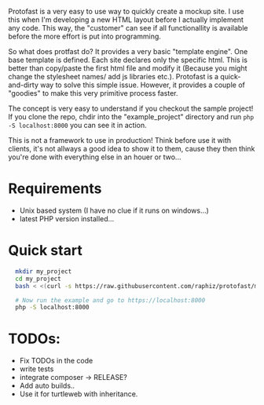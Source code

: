 Protofast is a very easy to use way to quickly create a mockup site.
I use this when I'm developing a new HTML layout before I actually implement any
code. This way, the "customer" can see if all functionallity is available
before the more effort is put into programming.

So what does protfast do?
It provides a very basic "template engine". One base template is defined. Each
site declares only the specific html. This is better than copy/paste the first
html file and modify it (Because you might change the stylesheet names/ add js
libraries etc.). Protofast is a quick-and-dirty way to solve this simple issue.
However, it provides a couple of "goodies" to make this very primitive process
faster.

The concept is very easy to understand if you checkout the sample project! If you
clone the repo, chdir into the "example_project" directory and run `php -S localhost:8000`
you can see it in action.

This is not a framework to use in production! Think before use it with clients,
it's not allways a good idea to show it to them, cause they then think you're
done with everything else in an houer or two...

# Requirements
* Unix based system (I have no clue if it runs on windows...)
* latest PHP version installed...

# Quick start
```bash
  mkdir my_project
  cd my_project
  bash < <(curl -s https://raw.githubusercontent.com/raphiz/protofast/master/quickstart.sh)

  # Now run the example and go to https://localhost:8000
  php -S localhost:8000
```

# TODOs:
* Fix TODOs in the code
* write tests
* integrate composer -> RELEASE?
* Add auto builds..
* Use it for turtleweb with inheritance.
